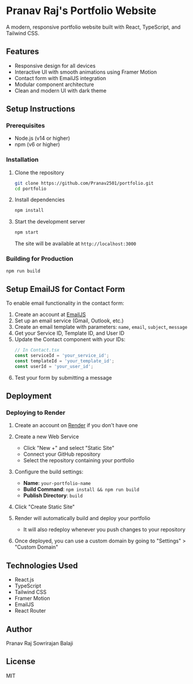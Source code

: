# Pranav Raj's Portfolio Website

A modern, responsive portfolio website built with React, TypeScript, and Tailwind CSS.

## Features

- Responsive design for all devices
- Interactive UI with smooth animations using Framer Motion
- Contact form with EmailJS integration
- Modular component architecture
- Clean and modern UI with dark theme

## Setup Instructions

### Prerequisites

- Node.js (v14 or higher)
- npm (v6 or higher)

### Installation

1. Clone the repository
   ```bash
   git clone https://github.com/Pranav2501/portfolio.git
   cd portfolio
   ```

2. Install dependencies
   ```bash
   npm install
   ```

3. Start the development server
   ```bash
   npm start
   ```
   The site will be available at `http://localhost:3000`

### Building for Production

```bash
npm run build
```

## Setup EmailJS for Contact Form

To enable email functionality in the contact form:

1. Create an account at [EmailJS](https://www.emailjs.com/)
2. Set up an email service (Gmail, Outlook, etc.)
3. Create an email template with parameters: `name`, `email`, `subject`, `message`
4. Get your Service ID, Template ID, and User ID
5. Update the Contact component with your IDs:
   ```typescript
   // In Contact.tsx
   const serviceId = 'your_service_id';
   const templateId = 'your_template_id';
   const userId = 'your_user_id';
   ```
6. Test your form by submitting a message

## Deployment

### Deploying to Render

1. Create an account on [Render](https://render.com/) if you don't have one

2. Create a new Web Service
   - Click "New +" and select "Static Site"
   - Connect your GitHub repository
   - Select the repository containing your portfolio

3. Configure the build settings:
   - **Name**: `your-portfolio-name`
   - **Build Command**: `npm install && npm run build`
   - **Publish Directory**: `build`
   
4. Click "Create Static Site"

5. Render will automatically build and deploy your portfolio
   - It will also redeploy whenever you push changes to your repository

6. Once deployed, you can use a custom domain by going to "Settings" > "Custom Domain"

## Technologies Used

- React.js
- TypeScript
- Tailwind CSS
- Framer Motion
- EmailJS
- React Router

## Author

Pranav Raj Sowrirajan Balaji

## License

MIT
